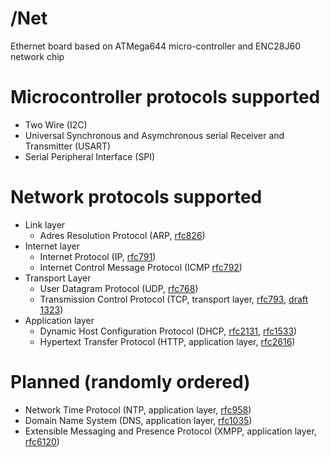 /Net
====

Ethernet board based on ATMega644 micro-controller and ENC28J60 network chip

Microcontroller protocols supported
===================================
- Two Wire (I2C)
- Universal Synchronous and Asymchronous serial Receiver and Transmitter (USART)
- Serial Peripheral Interface (SPI)

Network protocols supported
===========================
- Link layer
  - Adres Resolution Protocol (ARP, [rfc826](http://tools.ietf.org/html/rfc826))
- Internet layer
  - Internet Protocol (IP, [rfc791](http://tools.ietf.org/html/rfc791))
  - Internet Control Message Protocol (ICMP [rfc792](http://tools.ietf.org/html/rfc792))
- Transport Layer
  - User Datagram Protocol (UDP, [rfc768](http://tools.ietf.org/html/rfc768))
  - Transmission Control Protocol (TCP, transport layer, [rfc793](http://tools.ietf.org/html/rfc793), [draft 1323](http://tools.ietf.org/html/draft-ietf-tcpm-1323bis-21))
- Application layer
  - Dynamic Host Configuration Protocol (DHCP, [rfc2131](http://tools.ietf.org/html/rfc2131), [rfc1533](http://tools.ietf.org/html/rfc1533))
  - Hypertext Transfer Protocol (HTTP, application layer, [rfc2616](http://tools.ietf.org/html/rfc2616))


# Planned (randomly ordered)
- Network Time Protocol (NTP, application layer, [rfc958](http://tools.ietf.org/html/rfc958))
- Domain Name System (DNS, application layer, [rfc1035](http://tools.ietf.org/html/rfc1035))
- Extensible Messaging and Presence Protocol (XMPP, application layer, [rfc6120](http://tools.ietf.org/html/rfc6120))
